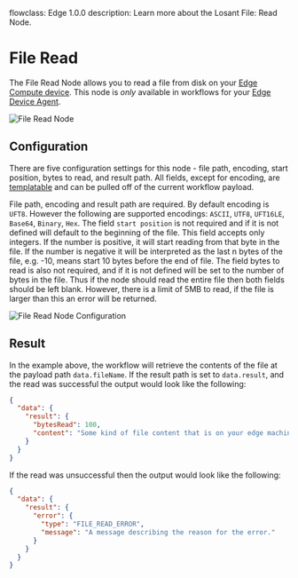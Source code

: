 flowclass: Edge 1.0.0
description: Learn more about the Losant File: Read Node.

# File Read

The File Read Node allows you to read a file from disk on your [Edge Compute device](/edge-compute/overview/). This node is *only* available in workflows for your [Edge Device Agent](/edge-compute/edge-agent-usage/).

![File Read Node](/images/workflows/data/file-read-node.png "File Read Node")

## Configuration

There are five configuration settings for this node - file path, encoding, start position, bytes to read, and result path. All fields, except for encoding, are [templatable](/workflows/accessing-payload-data/#string-templates) and can be pulled off of the current workflow payload.

File path, encoding and result path are required. By default encoding is `UFT8`. However the following are supported encodings: `ASCII`, `UTF8`, `UFT16LE`, `Base64`, `Binary`, `Hex`. The field `start position` is not required and if it is not defined will default to the beginning of the file. This field accepts only integers. If the number is positive, it will start reading from that byte in the file. If the number is negative it will be interpreted as the last n bytes of the file, e.g. -10, means start 10 bytes before the end of file. The field bytes to read is also not required, and if it is not defined will be set to the number of bytes in the file. Thus if the node should read the entire file then both fields should be left blank. However, there is a limit of 5MB to read, if the file is larger than this an error will be returned.

![File Read Node Configuration](/images/workflows/data/file-read-node-configuration.png "File Read Node Configuration")

## Result

In the example above, the workflow will retrieve the contents of the file at the payload path `data.fileName`. If the result path is set to `data.result`, and the read was successful the output would look like the following:

```json
{
  "data": {
    "result": {
      "bytesRead": 100,
      "content": "Some kind of file content that is on your edge machine, maybe a log file, maybe a configuration file..."
    }
  }
}
```

If the read was unsuccessful then the output would look like the following:

```json
{
  "data": {
    "result": {
      "error": {
        "type": "FILE_READ_ERROR",
        "message": "A message describing the reason for the error."
      }
    }
  }
}
```
